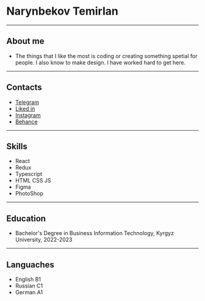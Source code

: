 # Narynbekov Temirlan

___

## About me
- The things that I like the most is coding or creating something spetial for people. I also know to make design. I have worked hard to get here.
___
## Contacts
- [Telegram](https://web.telegram.org/k/)
- [Liked in](https://www.linkedin.com/in/temirlan-narynbekov-6b1a58243/)
- [Instagram](https://www.instagram.com/timdesigner01/)
- [Behance](https://www.behance.net/4aa7c0c8)
___
## Skills
* React
* Redux 
* Typescript
* HTML CSS JS
* Figma
* PhotoShop

___

## Education
- Bachelor's Degree in Business Information Technology, Kyrgyz University, 2022-2023

___
## Languaches
- English B1
- Russian C1
- German A1